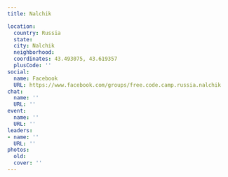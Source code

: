 ```yaml
---
title: Nalchik

location:
  country: Russia
  state: 
  city: Nalchik
  neighborhood: 
  coordinates: 43.493075, 43.619357
  plusCode: ''
social:
  name: Facebook
  URL: https://www.facebook.com/groups/free.code.camp.russia.nalchik
chat:
  name: ''
  URL: ''
event:
  name: ''
  URL: ''
leaders:
- name: ''
  URL: ''
photos:
  old: 
  cover: ''
---
```

